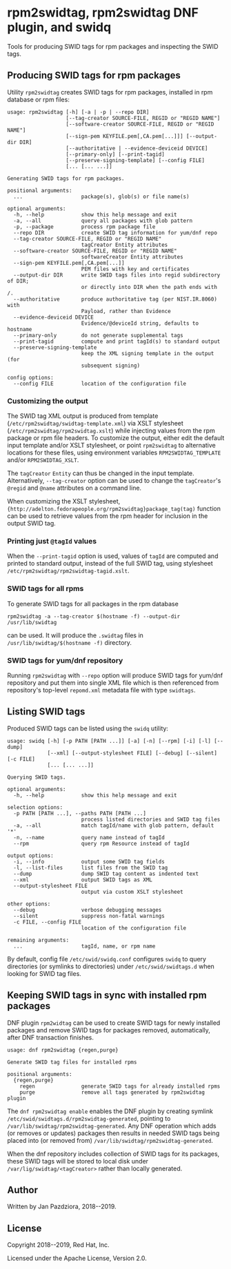 # rpm2swidtag, rpm2swidtag DNF plugin, and swidq

Tools for producing SWID tags for rpm packages and inspecting the SWID tags.

## Producing SWID tags for rpm packages

Utility `rpm2swidtag` creates SWID tags for rpm packages, installed in
rpm database or rpm files:

```
usage: rpm2swidtag [-h] [-a | -p | --repo DIR]
                   [--tag-creator SOURCE-FILE, REGID or "REGID NAME"]
                   [--software-creator SOURCE-FILE, REGID or "REGID NAME"]
                   [--sign-pem KEYFILE.pem[,CA.pem[...]]] [--output-dir DIR]
                   [--authoritative | --evidence-deviceid DEVICE]
                   [--primary-only] [--print-tagid]
                   [--preserve-signing-template] [--config FILE]
                   [... [... ...]]

Generating SWID tags for rpm packages.

positional arguments:
  ...                   package(s), glob(s) or file name(s)

optional arguments:
  -h, --help            show this help message and exit
  -a, --all             query all packages with glob pattern
  -p, --package         process rpm package file
  --repo DIR            create SWID tag information for yum/dnf repo
  --tag-creator SOURCE-FILE, REGID or "REGID NAME"
                        tagCreator Entity attributes
  --software-creator SOURCE-FILE, REGID or "REGID NAME"
                        softwareCreator Entity attributes
  --sign-pem KEYFILE.pem[,CA.pem[...]]
                        PEM files with key and certificates
  --output-dir DIR      write SWID tags files into regid subdirectory of DIR;
                        or directly into DIR when the path ends with /.
  --authoritative       produce authoritative tag (per NIST.IR.8060) with
                        Payload, rather than Evidence
  --evidence-deviceid DEVICE
                        Evidence/@deviceId string, defaults to hostname
  --primary-only        do not generate supplemental tags
  --print-tagid         compute and print tagId(s) to standard output
  --preserve-signing-template
                        keep the XML signing template in the output (for
                        subsequent signing)

config options:
  --config FILE         location of the configuration file
```

### Customizing the output

The SWID tag XML output is produced from template
(`/etc/rpm2swidtag/swidtag-template.xml`) via XSLT stylesheet
(`/etc/rpm2swidtag/rpm2swidtag.xslt`) while injecting values from
the rpm package or rpm file headers.
To customize the output, either edit the default input template and/or
XSLT stylesheet, or point `rpm2swidtag` to alternative locations
for these files, using environment variables `RPM2SWIDTAG_TEMPLATE`
and/or `RPM2SWIDTAG_XSLT`.

The `tagCreator` `Entity` can thus be changed in the input template.
Alternatively, `--tag-creator` option can be used to change the
`tagCreator`'s `@regid` and `@name` attributes on a command line.

When customizing the XSLT stylesheet,
`{http://adelton.fedorapeople.org/rpm2swidtag}package_tag(tag)`
function can be used to retrieve values from the rpm header for
inclusion in the output SWID tag.

### Printing just `@tagId` values

When the `--print-tagid` option is used, values of `tagId` are
computed and printed to standard output, instead of the full
SWID tag, using stylesheet `/etc/rpm2swidtag/rpm2swidtag-tagid.xslt`.

### SWID tags for all rpms

To generate SWID tags for all packages in the rpm database

```
rpm2swidtag -a --tag-creator $(hostname -f) --output-dir /usr/lib/swidtag
```

can be used. It will produce the `.swidtag` files in
`/usr/lib/swidtag/$(hostname -f)` directory.

### SWID tags for yum/dnf repository

Running `rpm2swidtag` with `--repo` option will produce SWID tags
for yum/dnf repository and put them into single XML file which
is then referenced from repository's top-level `repomd.xml` metadata
file with type `swidtags`.

## Listing SWID tags

Produced SWID tags can be listed using the `swidq` utility:

```
usage: swidq [-h] [-p PATH [PATH ...]] [-a] [-n] [--rpm] [-i] [-l] [--dump]
             [--xml] [--output-stylesheet FILE] [--debug] [--silent] [-c FILE]
             [... [... ...]]

Querying SWID tags.

optional arguments:
  -h, --help            show this help message and exit

selection options:
  -p PATH [PATH ...], --paths PATH [PATH ...]
                        process listed directories and SWID tag files
  -a, --all             match tagId/name with glob pattern, default '*'
  -n, --name            query name instead of tagId
  --rpm                 query rpm Resource instead of tagId

output options:
  -i, --info            output some SWID tag fields
  -l, --list-files      list files from the SWID tag
  --dump                dump SWID tag content as indented text
  --xml                 output SWID tags as XML
  --output-stylesheet FILE
                        output via custom XSLT stylesheet

other options:
  --debug               verbose debugging messages
  --silent              suppress non-fatal warnings
  -c FILE, --config FILE
                        location of the configuration file

remaining arguments:
  ...                   tagId, name, or rpm name
```

By default, config file `/etc/swid/swidq.conf` configures `swidq` to
query directories (or symlinks to directories) under `/etc/swid/swidtags.d`
when looking for SWID tag files.

## Keeping SWID tags in sync with installed rpm packages

DNF plugin `rpm2widtag` can be used to create SWID tags for newly
installed packages and remove SWID tags for packages removed,
automatically, after DNF transaction finishes.

```
usage: dnf rpm2swidtag {regen,purge}

Generate SWID tag files for installed rpms

positional arguments:
  {regen,purge}
    regen               generate SWID tags for already installed rpms
    purge               remove all tags generated by rpm2swidtag plugin

```

The `dnf rpm2swidtag enable` enables the DNF plugin by creating symlink
`/etc/swid/swidtags.d/rpm2swidtag-generated`, pointing to
`/var/lib/swidtag/rpm2swidtag-generated`. Any DNF operation which
adds (or removes or updates) packages then results in needed SWID tags
being placed into (or removed from)
`/var/lib/swidtag/rpm2swidtag-generated`.

When the dnf repository includes collection of SWID tags for its packages,
these SWID tags will be stored to local disk under
`/var/lig/swidtag/<tagCreator>` rather than locally generated.

## Author

Written by Jan Pazdziora, 2018--2019.

## License

Copyright 2018--2019, Red Hat, Inc.

Licensed under the Apache License, Version 2.0.
